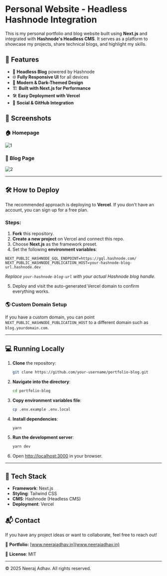 # Personal Website - Headless Hashnode Integration

This is my personal portfolio and blog website built using **Next.js** and integrated with **Hashnode's Headless CMS**. It serves as a platform to showcase my projects, share technical blogs, and highlight my skills.

## 🚀 Features
- 📝 **Headless Blog** powered by Hashnode
- 🌐 **Fully Responsive UI** for all devices
- 🎨 **Modern & Dark-Themed Design**
- 🏗 **Built with Next.js for Performance**
- 🛠 **Easy Deployment with Vercel**
- 🔗 **Social & GitHub Integration**

## 📸 Screenshots
### 🏠 Homepage
![1](https://github.com/user-attachments/assets/491b4bbc-a03b-41d9-afd8-d483222794a7)

### 📖 Blog Page
![2](https://github.com/user-attachments/assets/afdcfc8c-c2e1-4629-a397-86a77328ac4b)

---

## 🛠 How to Deploy
The recommended approach is deploying to **Vercel**. If you don't have an account, you can sign up for a free plan.

### Steps:
1. **Fork** this repository.
2. **Create a new project** on Vercel and connect this repo.
3. Choose **Next.js** as the framework preset.
4. Set the following **environment variables**:

```
NEXT_PUBLIC_HASHNODE_GQL_ENDPOINT=https://gql.hashnode.com/
NEXT_PUBLIC_HASHNODE_PUBLICATION_HOST=your-hashnode-blog-url.hashnode.dev
```
_Replace `your-hashnode-blog-url` with your actual Hashnode blog handle._

5. Deploy and visit the auto-generated Vercel domain to confirm everything works.

### 🌎 Custom Domain Setup
If you have a custom domain, you can point `NEXT_PUBLIC_HASHNODE_PUBLICATION_HOST` to a different domain such as `blog.yourdomain.com`.

---

## 💻 Running Locally
1. **Clone** the repository:
   ```bash
   git clone https://github.com/your-username/portfolio-blog.git
   ```
2. **Navigate into the directory**:
   ```bash
   cd portfolio-blog
   ```
3. **Copy environment variables file**:
   ```bash
   cp .env.example .env.local
   ```
4. **Install dependencies**:
   ```bash
   yarn
   ```
5. **Run the development server**:
   ```bash
   yarn dev
   ```
6. Open [http://localhost:3000](http://localhost:3000) in your browser.

---

## 🎯 Tech Stack
- **Framework**: Next.js
- **Styling**: Tailwind CSS
- **CMS**: Hashnode (Headless CMS)
- **Deployment**: Vercel

## 📬 Contact
If you have any project ideas or want to collaborate, feel free to reach out!

🔗 **Portfolio:** [www.neerajadhav.in](www.neerajadhav.in)

📜 **License**: MIT

---
© 2025 Neeraj Adhav. All rights reserved.
